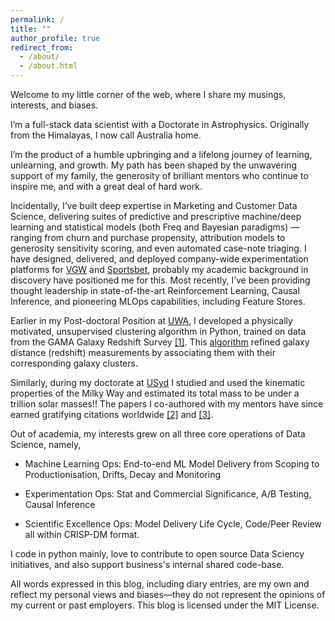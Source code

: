```yaml
---
permalink: /
title: ""
author_profile: true
redirect_from: 
  - /about/
  - /about.html
---
```


Welcome to my little corner of the web, where I share my musings, interests, and biases.

I’m a full-stack data scientist with a Doctorate in Astrophysics. Originally from the Himalayas, I now call Australia home.

I’m the product of a humble upbringing and a lifelong journey of learning, unlearning, and growth. My path has been shaped by the unwavering support of my family, the generosity of brilliant mentors who continue to inspire me, and with a great deal of hard work.

Incidentally, I’ve built deep expertise in Marketing and Customer Data Science, delivering suites of predictive and prescriptive machine/deep learning and statistical models (both Freq and Bayesian paradigms) — ranging from churn and purchase propensity, attribution models to generosity sensitivity scoring, and even automated case-note triaging. I have designed, delivered, and deployed company-wide experimentation platforms for [VGW](https://www.vgw.co/) and [Sportsbet](https://www.sportsbet.com.au/), probably my academic background in discovery have positioned me for this. Most recently, I’ve been providing thought leadership in state-of-the-art Reinforcement Learning, Causal Inference, and pioneering MLOps capabilities, including Feature Stores.

Earlier in my Post-doctoral Position at [UWA](https://www.uwa.edu.au/), I developed a physically motivated, unsupervised clustering algorithm in Python, trained on data from the GAMA Galaxy Redshift Survey [[1]](https://academic.oup.com/mnras/article/479/3/3746/5039667). This [algorithm](https://github.com/pkaf/galtag) refined galaxy distance (redshift) measurements by associating them with their corresponding galaxy clusters.

Similarly, during my doctorate at [USyd](https://www.sydney.edu.au/) I studied and used the kinematic properties of the Milky Way and estimated its total mass to be under a trillion solar masses!! The papers I co-authored with my mentors have since earned gratifying citations worldwide [[2]](https://iopscience.iop.org/article/10.1088/0004-637X/761/2/98) and [[3]](https://iopscience.iop.org/article/10.1088/0004-637X/794/1/59).

Out of academia, my interests grew on all three core operations of Data Science, namely, 
    
  * Machine Learning Ops: End-to-end ML Model Delivery from Scoping to Productionisation, Drifts, Decay and Monitoring

  * Experimentation Ops: Stat and Commercial Significance, A/B Testing, Causal Inference
    
  * Scientific Excellence Ops: Model Delivery Life Cycle, Code/Peer Review all within CRISP-DM format.
    
I code in python mainly, love to contribute to open source Data Sciency initiatives, and also support business's internal shared code-base. 

All words expressed in this blog, including diary entries, are my own and reflect my personal views and biases—they do not represent the opinions of my current or past employers. This blog is licensed under the MIT License.